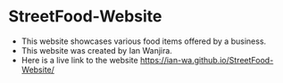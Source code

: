 # StreetFood-Website
- This website showcases various food items offered by a business.
- This website was created by Ian Wanjira.
- Here is a live link to the website https://ian-wa.github.io/StreetFood-Website/

